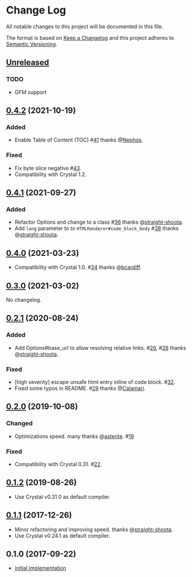 # Change Log

All notable changes to this project will be documented in this file.

The format is based on [Keep a Changelog](http://keepachangelog.com/en/1.0.0/)
and this project adheres to [Semantic Versioning](http://semver.org/spec/v2.0.0.html).

## [Unreleased]

### TODO

- GFM support

## [0.4.2] (2021-10-19)

### Added

- Enable Table of Content (TOC) #[41](https://github.com/icyleaf/markd/pull/41) thanks @[Nephos](https://github.com/Nephos).

### Fixed

- Fix byte slice negative #[43](https://github.com/icyleaf/markd/pull/43).
- Compatibility with Crystal 1.2.

## [0.4.1] (2021-09-27)

### Added

- Refactor Options and change to a class #[36](https://github.com/icyleaf/markd/pull/36) thanks @[straight-shoota](https://github.com/straight-shoota).
- Add `lang` parameter to to `HTMLRenderer#code_block_body` #[38](https://github.com/icyleaf/markd/pull/38) thanks @[straight-shoota](https://github.com/straight-shoota).

## [0.4.0] (2021-03-23)

- Compatibility with Crystal 1.0. #[34](https://github.com/icyleaf/markd/pull/34) thanks @[bcardiff](https://github.com/bcardiff).

## [0.3.0] (2021-03-02)

No changelog.

## [0.2.1] (2020-08-24)

### Added

- Add Options#base_url to allow resolving relative links. #[26](https://github.com/icyleaf/markd/pull/26), #[28](https://github.com/icyleaf/markd/pull/28) thanks @[straight-shoota](https://github.com/straight-shoota).

### Fixed

- [high severity] escape unsafe html entry inline of code block. #[32](https://github.com/icyleaf/markd/pull/32).
- Fixed some typos in README. #[29](https://github.com/icyleaf/markd/pull/29) thanks @[Calamari](https://github.com/Calamari).

## [0.2.0] (2019-10-08)

### Changed

- Optimizations speed. many thanks @[asterite](https://github.com/asterite). #[19](https://github.com/icyleaf/markd/pull/19)

### Fixed

- Compatibility with Crystal 0.31. #[22](https://github.com/icyleaf/markd/pull/22).

## [0.1.2] (2019-08-26)

- Use Crystal v0.31.0 as default compiler.

## [0.1.1] (2017-12-26)

- Minor refactoring and improving speed. thanks @[straight-shoota](https://github.com/straight-shoota).
- Use Crystal v0.24.1 as default compiler.

## 0.1.0 (2017-09-22)

- [initial implementation](https://github.com/icyleaf/markd/milestone/1?closed=1)

[Unreleased]: https://github.com/icyleaf/markd/compare/v0.4.2...HEAD
[0.4.2]: https://github.com/icyleaf/markd/compare/v0.4.1...v0.4.2
[0.4.1]: https://github.com/icyleaf/markd/compare/v0.4.0...v0.4.1
[0.4.0]: https://github.com/icyleaf/markd/compare/v0.3.0...v0.4.0
[0.3.0]: https://github.com/icyleaf/markd/compare/v0.2.1...v0.3.0
[0.2.1]: https://github.com/icyleaf/markd/compare/v0.2.0...v0.2.1
[0.2.0]: https://github.com/icyleaf/markd/compare/v0.1.2...v0.2.0
[0.1.2]: https://github.com/icyleaf/markd/compare/v0.1.1...v0.1.2
[0.1.1]: https://github.com/icyleaf/markd/compare/v0.1.0...v0.1.1
